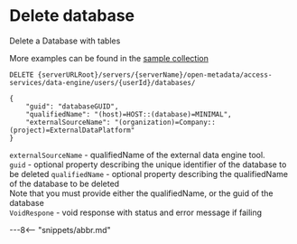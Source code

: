 <!-- SPDX-License-Identifier: CC-BY-4.0 -->
<!-- Copyright Contributors to the ODPi Egeria project. -->

# Delete database

Delete a Database with tables

More examples can be found in the
[sample collection](../../../docs/samples/collections/DataEngine-asset_endpoints.postman_collection.json)

```
DELETE {serverURLRoot}/servers/{serverName}/open-metadata/access-services/data-engine/users/{userId}/databases/

{
    "guid": "databaseGUID",
    "qualifiedName": "(host)=HOST::(database)=MINIMAL",
    "externalSourceName": "(organization)=Company::(project)=ExternalDataPlatform"
}
```
`externalSourceName` - qualifiedName of the external data engine tool.<br>
`guid` - optional property describing the unique identifier of the database to be deleted
`qualifiedName` - optional property describing the qualifiedName of the database to be deleted<br>
Note that you must provide either the qualifiedName, or the guid of the database <br>
`VoidRespone` - void response with status and error message if failing

---8<-- "snippets/abbr.md"







